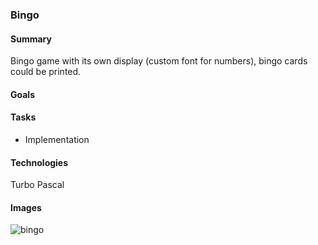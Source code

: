 ### Bingo

#### Summary

Bingo game with its own display (custom font for numbers), bingo cards could be printed.

#### Goals

#### Tasks

- Implementation

#### Technologies

Turbo Pascal

#### Images

![bingo](/assets/images/bingo.png)
